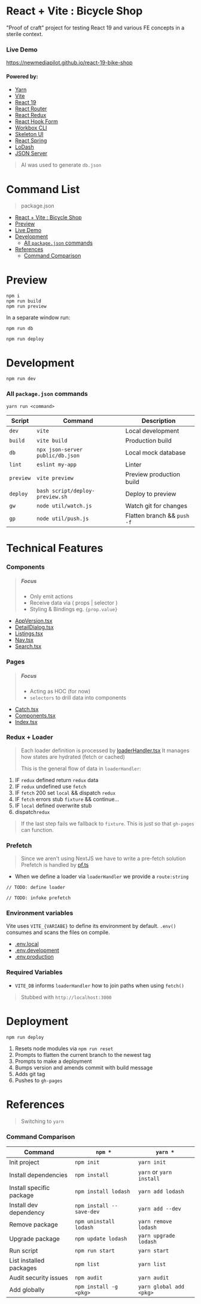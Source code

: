 # React + Vite : Bicycle Shop

"Proof of craft" project for testing React 19 and various FE
concepts in a sterile context.

### Live Demo

https://newmediapilot.github.io/react-19-bike-shop

#### Powered by:

- [Yarn](https://yarnpkg.com/)
- [Vite](https://vite.dev/)
- [React 19](https://react.dev/learn/build-a-react-app-from-scratch)
- [React Router](https://api.reactrouter.com/v7/functions/react_router.createBrowserRouter.html)
- [React Redux](https://react-redux.js.org/introduction/getting-started)
- [React Hook Form](https://react-hook-form.com)
- [Workbox CLI](https://developer.chrome.com/docs/workbox/)
- [Skeleton UI](https://www.skeleton.dev/)
- [React Spring](https://www.react-spring.dev/)
- [LoDash](https://lodash.com/)
- [JSON Server](https://www.npmjs.com/package/json-server)

> AI was used to generate `db.json`

# Command List

> package.json
- [React + Vite : Bicycle Shop](#react--vite--bicycle-shop)
- [Preview](#preview)
- [Live Demo](#live-demo)
- [Development](#development)
  - [All `package.json` commands](#all-packagejson-commands)
- [References](#references)
  - [Command Comparison](#command-comparison)

# Preview

```
npm i
npm run build
npm run preview
```

In a separate window run:
```
npm run db
```

```
npm run deploy
```

# Development

```
npm run dev
```

### All `package.json` commands

`yarn run <command>`

| **Script**   | **Command**                                 | **Description**               |
|--------------|---------------------------------------------|-------------------------------|
| `dev`        | `vite`                                      | Local development             |
| `build`      | `vite build`                                | Production build              |
| `db`         | `npx json-server public/db.json`            | Local mock database           |
| `lint`       | `eslint my-app`                             | Linter                        |
| `preview`    | `vite preview`                              | Preview production build      |
| `deploy`     | `bash script/deploy-preview.sh`             | Deploy to preview             |
| `gw`         | `node util/watch.js`                        | Watch git for changes         |
| `gp`         | `node util/push.js`                         | Flatten branch && `push -f`   |

# Technical Features

### Components

> ##### Focus
> - Only emit actions
> - Receive data via ( props | selector )
> - Styling & Bindings eg. `{prop.value}`

- [AppVersion.tsx](src/components/AppVersion.tsx)
- [DetailDialog.tsx](src/pages/PListings/ListingsDialog.tsx)
- [Listings.tsx](src/components/core/CTable.tsx)
- [Nav.tsx](src/components/NavGlobal.tsx)
- [Search.tsx](src/pages/PListings/InputSearch.tsx)

### Pages

> ##### Focus
> - Acting as HOC (for now)
> - `selectors` to drill data into components

- [Catch.tsx](src/pages/PCatch.tsx)
- [Components.tsx](src/pages/PComponents.tsx)
- [Index.tsx](src/pages/PListings.tsx)

### Redux + Loader

> Each loader definition is processed by [loaderHandler.tsx](src/loaders/core/loaderHandler.ts)
> It manages how states are hydrated (fetch or cached)
>
> This is the general flow of data in `loaderHandler`:

1. IF `redux` defined return `redux` data
1. IF `redux` undefined use `fetch`
1. IF `fetch` 200 set `local` && dispatch `redux`
1. IF `fetch` errors stub `fixture` && continue...
1. IF `local` defined overwrite stub
1. dispatch`redux`

> If the last step fails we fallback to  `fixture`. 
> This is just so that `gh-pages` can function. 

### Prefetch

> Since we aren't using NextJS we have to write a pre-fetch solution 
> Prefetch is handled by [pf.ts](src/loaders/core/pf.ts)

- When we define a loader via `loaderHandler` we provide a `route:string`

```
// TODO: define loader
```
```
// TODO: infoke prefetch
```

### Environment variables

Vite uses `VITE_{VARIABE}` to define its environment by default.
`.env()` consumes and scans the files on compile.

- [.env.local](.env.uat)
- [.env.development](.env.development)
- [.env.production](.env.production)

### Required Variables

- `VITE_DB` informs `loaderHandler` how to join paths when using `fetch()`
> Stubbed with `http://localhost:3000`

# Deployment

`npm run deploy`

1. Resets node modules via `npm run reset`
1. Prompts to flatten the current branch to the newest tag
1. Prompts to make a deployment
1. Bumps version and amends commit with build message
1. Adds git tag
1. Pushes to `gh-pages`

# References

> Switching to `yarn`

### Command Comparison

| Command                      | `npm *`                   | `yarn *`                 |
|------------------------------|---------------------------|--------------------------|
| Init project                 | `npm init`                | `yarn init`              |
| Install dependencies         | `npm install`             | `yarn` or `yarn install` |
| Install specific package     | `npm install lodash`      | `yarn add lodash`        |
| Install dev dependency       | `npm install --save-dev`  | `yarn add --dev`         |
| Remove package               | `npm uninstall lodash`    | `yarn remove lodash`     |
| Upgrade package              | `npm update lodash`       | `yarn upgrade lodash`    |
| Run script                   | `npm run start`           | `yarn start`             |
| List installed packages      | `npm list`                | `yarn list`              |
| Audit security issues        | `npm audit`               | `yarn audit`             |
| Add globally                 | `npm install -g <pkg>`    | `yarn global add <pkg>`  |